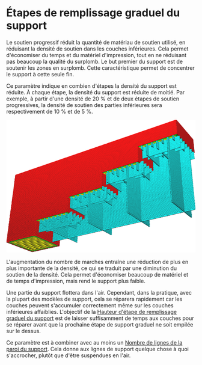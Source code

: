 Étapes de remplissage graduel du support
===

Le soutien progressif réduit la quantité de matériau de soutien utilisé, en réduisant la densité de soutien dans les couches inférieures. Cela permet d'économiser du temps et du matériel d'impression, tout en ne réduisant pas beaucoup la qualité du surplomb. Le but premier du support est de soutenir les zones en surplomb. Cette caractéristique permet de concentrer le support à cette seule fin.

Ce paramètre indique en combien d'étapes la densité du support est réduite. À chaque étape, la densité du support est réduite de moitié. Par exemple, à partir d'une densité de 20 % et de deux étapes de soutien progressives, la densité de soutien des parties inférieures sera respectivement de 10 % et de 5 %.

![Le support est réduit à une densité inférieure en 3 étapes](../../../articles/images/gradual_support_infill_step_height_1mm.png)

L'augmentation du nombre de marches entraîne une réduction de plus en plus importante de la densité, ce qui se traduit par une diminution du soutien de la densité. Cela permet d'économiser beaucoup de matériel et de temps d'impression, mais rend le support plus faible.

Une partie du support flottera dans l'air. Cependant, dans la pratique, avec la plupart des modèles de support, cela se réparera rapidement car les couches peuvent s'accumuler correctement même sur les couches inférieures affaiblies. L'objectif de la [Hauteur d'étape de remplissage graduel du support](gradual_support_infill_step_height.md) est de laisser suffisamment de temps aux couches pour se réparer avant que la prochaine étape de support graduel ne soit empilée sur le dessus.

Ce paramètre est à combiner avec au moins un [Nombre de lignes de la paroi du support](support_wall_count.md). Cela donne aux lignes de support quelque chose à quoi s'accrocher, plutôt que d'être suspendues en l'air.
